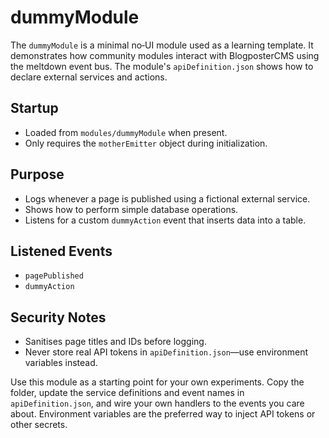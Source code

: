 # dummyModule

The `dummyModule` is a minimal no‑UI module used as a learning template.
It demonstrates how community modules interact with BlogposterCMS using the meltdown event bus.
The module's `apiDefinition.json` shows how to declare external services and actions.

## Startup
- Loaded from `modules/dummyModule` when present.
- Only requires the `motherEmitter` object during initialization.

## Purpose
- Logs whenever a page is published using a fictional external service.
- Shows how to perform simple database operations.
- Listens for a custom `dummyAction` event that inserts data into a table.

## Listened Events
- `pagePublished`
- `dummyAction`

## Security Notes
- Sanitises page titles and IDs before logging.
- Never store real API tokens in `apiDefinition.json`—use environment variables instead.

Use this module as a starting point for your own experiments. Copy the folder,
update the service definitions and event names in `apiDefinition.json`, and wire
your own handlers to the events you care about. Environment variables are the
preferred way to inject API tokens or other secrets.

